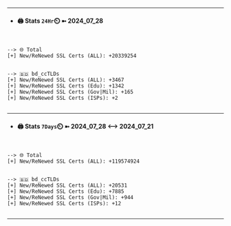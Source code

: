 

---
- #### 🖨️ **Stats** `24Hr`⏲️ ➼ 2024_07_28
```console


--> 🌐 Total
[+] New/ReNewed SSL Certs (ALL): +20339254


--> 🇧🇩 bd_ccTLDs
[+] New/ReNewed SSL Certs (ALL): +3467
[+] New/ReNewed SSL Certs (Edu): +1342
[+] New/ReNewed SSL Certs (Gov|Mil): +165
[+] New/ReNewed SSL Certs (ISPs): +2


```

---
- #### 🖨️ **Stats** `7Days`⏲️ ➼ 2024_07_28 <--> 2024_07_21
```console


--> 🌐 Total
[+] New/ReNewed SSL Certs (ALL): +119574924


--> 🇧🇩 bd_ccTLDs
[+] New/ReNewed SSL Certs (ALL): +20531
[+] New/ReNewed SSL Certs (Edu): +7885
[+] New/ReNewed SSL Certs (Gov|Mil): +944
[+] New/ReNewed SSL Certs (ISPs): +12


```

---

